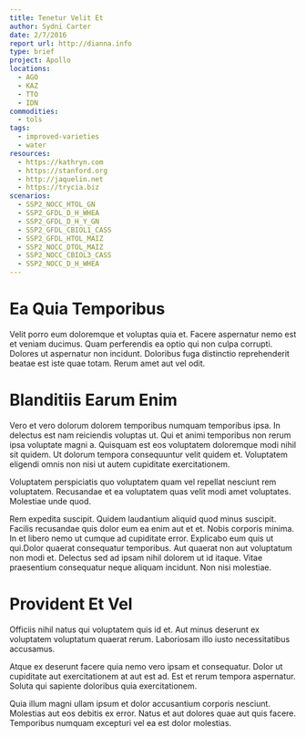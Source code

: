 ```yaml
---
title: Tenetur Velit Et
author: Sydni Carter
date: 2/7/2016
report url: http://dianna.info
type: brief
project: Apollo
locations:
  - AGO
  - KAZ
  - TTO
  - IDN
commodities:
  - tols
tags:
  - improved-varieties
  - water
resources:
  - https://kathryn.com
  - https://stanford.org
  - http://jaquelin.net
  - https://trycia.biz
scenarios:
  - SSP2_NOCC_HTOL_GN
  - SSP2_GFDL_D_H_WHEA
  - SSP2_GFDL_D_H_Y_GN
  - SSP2_GFDL_CBIOL1_CASS
  - SSP2_GFDL_HTOL_MAIZ
  - SSP2_NOCC_DTOL_MAIZ
  - SSP2_NOCC_CBIOL3_CASS
  - SSP2_NOCC_D_H_WHEA
---
```

# Ea Quia Temporibus
Velit porro eum doloremque et voluptas quia et. Facere aspernatur nemo est et veniam ducimus. Quam perferendis ea optio qui non culpa corrupti. Dolores ut aspernatur non incidunt. Doloribus fuga distinctio reprehenderit beatae est iste quae totam. Rerum amet aut vel odit.

# Blanditiis Earum Enim
Vero et vero dolorum dolorem temporibus numquam temporibus ipsa. In delectus est nam reiciendis voluptas ut. Qui et animi temporibus non rerum ipsa voluptate magni a. Quisquam est eos voluptatem doloremque modi nihil sit quidem. Ut dolorum tempora consequuntur velit quidem et. Voluptatem eligendi omnis non nisi ut autem cupiditate exercitationem.
 Voluptatem perspiciatis quo voluptatem quam vel repellat nesciunt rem voluptatem. Recusandae et ea voluptatem quas velit modi amet voluptates. Molestiae unde quod.
 Rem expedita suscipit. Quidem laudantium aliquid quod minus suscipit. Facilis recusandae quis dolor eum ea enim aut et et. Nobis corporis minima. In et libero nemo ut cumque ad cupiditate error. Explicabo eum quis ut qui.Dolor quaerat consequatur temporibus. Aut quaerat non aut voluptatum non modi et. Delectus sed ad ipsam nihil dolorem ut id itaque. Vitae praesentium consequatur neque aliquam incidunt. Non nisi molestiae.

# Provident Et Vel
Officiis nihil natus qui voluptatem quis id et. Aut minus deserunt ex voluptatem voluptatum quaerat rerum. Laboriosam illo iusto necessitatibus accusamus.
 Atque ex deserunt facere quia nemo vero ipsam et consequatur. Dolor ut cupiditate aut exercitationem at aut est ad. Est et rerum tempora aspernatur. Soluta qui sapiente doloribus quia exercitationem.
 Quia illum magni ullam ipsum et dolor accusantium corporis nesciunt. Molestias aut eos debitis ex error. Natus et aut dolores quae aut quis facere. Temporibus numquam excepturi vel ea est dolor molestias.
